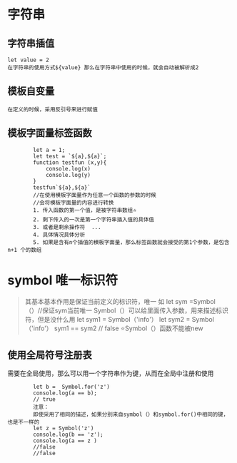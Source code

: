 # 字符串
## 字符串插值
```
let value = 2
在字符串的使用方式${value} 那么在字符串中使用的时候，就会自动被解析成2
```
## 模板自变量
```
在定义的时候，采用反引号来进行赋值
```
## 模板字面量标签函数
```
        let a = 1;
        let test = `${a},${a}`;
        function testfun (x,y){
            console.log(x)
            console.log(y)
        }
        testfun`${a},${a}`
        //在使用模板字面量作为任意一个函数的参数的时候
        //会将模板字面量的内容进行转换
        1. 传入函数的第一个值，是被字符串数组⭐
        2. 剩下传入的一次是第一个字符串插入值的具体值
        3. 或者是剩余操作符  ...
        4. 具体情况具体分析
        5. 如果是含有n个插值的模板字面量，那么标签函数就会接受的第1个参数，是包含n+1 个的数组
```

# symbol 唯一标识符
> 其基本基本作用是保证当前定义的标识符，唯一
> 如 let sym =Symbol（）//保证sym当前唯一
> Symbol（）可以给里面传入参数，用来描述标识符，但是没什么用
> let sym1 = Symbol（'info'）
> let sym2 = Symbol（'info'）
> sym1 == sym2 // false
>  ⭐Symbol（）函数不能被new

## 使用全局符号注册表
需要在全局使用，那么可以用一个字符串作为键，从而在全局中注册和使用
```     let a = Symbol.for('z')//'z'的键会作为a的描述
        let b =  Symbol.for('z')
        console.log(a == b);
        // true
        注意：
        即使采用了相同的描述，如果分别来自symbol（）和symbol.for()中相同的键，也是不一样的
        let z = Symbol('z')
        console.log(b == 'z');
        console.log(a == z )
        //false
        //false
```
